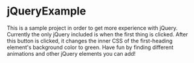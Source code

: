 # jQueryExample

This is a sample project in order to get more experience with jQuery. Currently the only jQuery included is when the first thing is clicked.
After this button is clicked, it changes the inner CSS of the first-heading element's background color to green. Have fun by finding different animations 
and other jQuery elements you can add!
